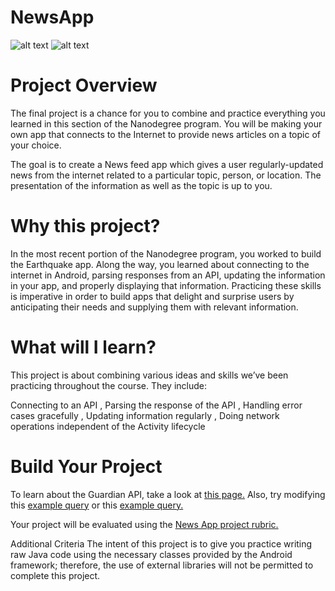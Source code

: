 # NewsApp
![alt text](https://i.imgur.com/2jWuxw2.png)
![alt text](https://i.imgur.com/aXBYXEE.jpg)
# Project Overview
The final project is a chance for you to combine and practice everything you learned in this section of the Nanodegree program. You will be making your own app that connects to the Internet to provide news articles on a topic of your choice.

The goal is to create a News feed app which gives a user regularly-updated news from the internet related to a particular topic, person, or location. The presentation of the information as well as the topic is up to you.

# Why this project?
In the most recent portion of the Nanodegree program, you worked to build the Earthquake app. Along the way, you learned about connecting to the internet in Android, parsing responses from an API, updating the information in your app, and properly displaying that information. Practicing these skills is imperative in order to build apps that delight and surprise users by anticipating their needs and supplying them with relevant information.

# What will I learn?
This project is about combining various ideas and skills we’ve been practicing throughout the course. They include:

Connecting to an API ,
Parsing the response of the API ,
Handling error cases gracefully ,
Updating information regularly ,
Doing network operations independent of the Activity lifecycle

# Build Your Project
To learn about the Guardian API, take a look at [this page.](http://open-platform.theguardian.com/documentation/) Also, try modifying this [example query](http://content.guardianapis.com/search?q=debates&api-key=test) or this [example query.](http://content.guardianapis.com/search?q=debate&tag=politics/politics&from-date=2014-01-01&api-key=test)

Your project will be evaluated using the [News App project rubric.](https://review.udacity.com/#!/rubrics/165/view)

Additional Criteria
The intent of this project is to give you practice writing raw Java code using the necessary classes provided by the Android framework; therefore, the use of external libraries will not be permitted to complete this project.
